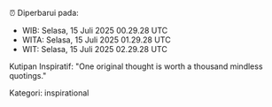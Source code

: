 ⏰ Diperbarui pada:
- WIB: Selasa, 15 Juli 2025 00.29.28 UTC
- WITA: Selasa, 15 Juli 2025 01.29.28 UTC
- WIT: Selasa, 15 Juli 2025 02.29.28 UTC

Kutipan Inspiratif:
"One original thought is worth a thousand mindless quotings."


Kategori: inspirational

